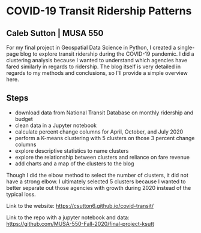 # COVID-19 Transit Ridership Patterns
## Caleb Sutton | MUSA 550

For my final project in Geospatial Data Science in Python, I created a single-page blog to explore transit ridership during the COVID-19 pandemic. I did a clustering analysis because I wanted to understand which agencies have fared similarly in regards to ridership. The blog itself is very detailed in regards to my methods and conclusions, so I'll provide a simple overview here. 

## Steps

- download data from National Transit Database on monthly ridership and budget
- clean data in a Jupyter notebook
- calculate percent change columns for April, October, and July 2020
- perform a K-means clustering with 5 clusters on those 3 percent change columns
- explore descriptive statistics to name clusters
- explore the relationship between clusters and reliance on fare revenue 
- add charts and a map of the clusters to the blog

Though I did the elbow method to select the number of clusters, it did not have a strong elbow. I ultimately selected 5 clusters because I wanted to better separate out those agencies with growth during 2020 instead of the typical loss. 

Link to the website: https://csutton6.github.io/covid-transit/

Link to the repo with a jupyter notebook and data: https://github.com/MUSA-550-Fall-2020/final-project-ksutt
